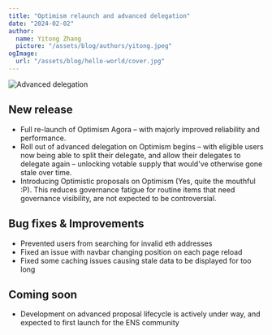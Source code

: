 ```yaml
---
title: "Optimism relaunch and advanced delegation"
date: "2024-02-02"
author:
  name: Yitong Zhang
  picture: "/assets/blog/authors/yitong.jpeg"
ogImage:
  url: "/assets/blog/hello-world/cover.jpg"
---
```


![Advanced delegation](/assets/changelog/2024-01-03.png)

## New release

- Full re-launch of Optimism Agora – with majorly improved reliability and performance.
- Roll out of advanced delegation on Optimism begins – with eligible users now being able to split their delegate, and allow their delegates to delegate again – unlocking votable supply that would've otherwise gone stale over time.
- Introducing Optimistic proposals on Optimism (Yes, quite the mouthful :P). This reduces governance fatigue for routine items that need governance visibility, are not expected to be controversial.

## Bug fixes & Improvements
- Prevented users from searching for invalid eth addresses
- Fixed an issue with navbar changing position on each page reload
- Fixed some caching issues causing stale data to be displayed for too long

## Coming soon
- Development on advanced proposal lifecycle is actively under way, and expected to first launch for the ENS community
